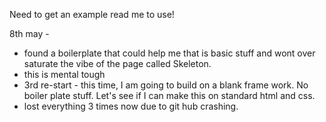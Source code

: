 Need to get an example read me to use! 

8th may - 
- found a boilerplate that could help me that is basic stuff and wont over saturate the vibe of the page called Skeleton. 
- this is mental tough
- 3rd re-start - this time, I am going to build on a blank frame work. No boiler plate stuff. 
  Let's see if I can make this on standard html and css. 
- lost everything 3 times now due to git hub crashing. 